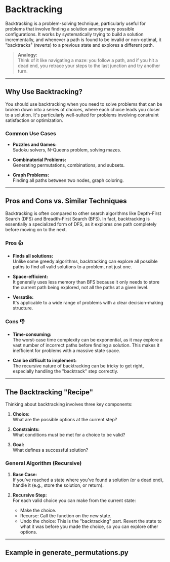 # Backtracking

Backtracking is a problem-solving technique, particularly useful for problems that involve finding a solution among many possible configurations. It works by systematically trying to build a solution incrementally, and whenever a path is found to be invalid or non-optimal, it "backtracks" (reverts) to a previous state and explores a different path.

> **Analogy:**  
> Think of it like navigating a maze: you follow a path, and if you hit a dead end, you retrace your steps to the last junction and try another turn.

---

## Why Use Backtracking?

You should use backtracking when you need to solve problems that can be broken down into a series of choices, where each choice leads you closer to a solution. It's particularly well-suited for problems involving constraint satisfaction or optimization.

### Common Use Cases

- **Puzzles and Games:**  
  Sudoku solvers, N-Queens problem, solving mazes.

- **Combinatorial Problems:**  
  Generating permutations, combinations, and subsets.

- **Graph Problems:**  
  Finding all paths between two nodes, graph coloring.

---

## Pros and Cons vs. Similar Techniques

Backtracking is often compared to other search algorithms like Depth-First Search (DFS) and Breadth-First Search (BFS). In fact, backtracking is essentially a specialized form of DFS, as it explores one path completely before moving on to the next.

### Pros 👍

- **Finds all solutions:**  
  Unlike some greedy algorithms, backtracking can explore all possible paths to find all valid solutions to a problem, not just one.

- **Space-efficient:**  
  It generally uses less memory than BFS because it only needs to store the current path being explored, not all the paths at a given level.

- **Versatile:**  
  It's applicable to a wide range of problems with a clear decision-making structure.

### Cons 👎

- **Time-consuming:**  
  The worst-case time complexity can be exponential, as it may explore a vast number of incorrect paths before finding a solution. This makes it inefficient for problems with a massive state space.

- **Can be difficult to implement:**  
  The recursive nature of backtracking can be tricky to get right, especially handling the "backtrack" step correctly.

---

## The Backtracking "Recipe"

Thinking about backtracking involves three key components:

1. **Choice:**  
   What are the possible options at the current step?

2. **Constraints:**  
   What conditions must be met for a choice to be valid?

3. **Goal:**  
   What defines a successful solution?

### General Algorithm (Recursive)

1. **Base Case:**  
   If you've reached a state where you've found a solution (or a dead end), handle it (e.g., store the solution, or return).

2. **Recursive Step:**  
   For each valid choice you can make from the current state:
   - Make the choice.
   - Recurse: Call the function on the new state.
   - Undo the choice: This is the "backtracking" part. Revert the state to what it was before you made the choice, so you can explore other options.

---

## Example in generate_permutations.py
